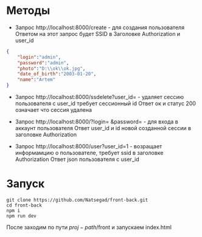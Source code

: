 # Методы

- Запрос http://localhost:8000/create - для создания пользователя Ответом на этот запрос будет SSID в Заголовке Authorization и user_id
```json
{
    "login":"admin",
    "password":"admin",
    "photo":"D:\\ok\\ok.jpg",
    "date_of_birth":"2003-01-20",
    "name":"Artem"
}
```

- Запрос http://localhost:8000/ssdelete?user_id= - удаляет сессию пользователя с user_id требует сессионный id
Ответ ок и статус 200 означает что сессия удалена 

- Запрос http://localhost:8000/?login= &password= - для входа в аккаунт пользователя 
Ответ user_id и id новой созданной сессии в заголовке Authorization

- Запрос http://localhost:8000/user?user_id=1 - возращает информамцию о пользователе, требует ssid в заголовке Authorization
Ответ json пользователя с user_id 


# Запуск

```
git clone https://github.com/Natsegad/front-back.git 
cd front-back
npm i
npm run dev
```

После заходим по пути $proj-path$/front и запускаем index.html

